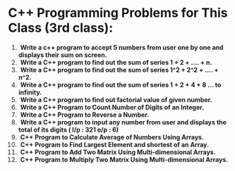 # C++ Programming Problems for This Class (3rd class):

1. &nbsp;**Write a c++ program to accept 5 numbers from user one by one and
displays their sum on screen.**
2. &nbsp;**Write a C++ program to find out the sum of series 1 + 2 + …. + n.**
3. &nbsp;**Write a C++ program to find out the sum of series 1^2 + 2^2 + …. + n^2.**
4. &nbsp;**Write a C++ program to find out the sum of series 1 + 2 + 4 + 8 … to
infinity.**
5. &nbsp;**Write a C++ program to find out factorial value of given number.**
6. &nbsp;**Write a C++ Program to Count Number of Digits of an Integer.**
7. &nbsp;**Write a C++ Program to Reverse a Number.**
8. &nbsp;**Write a C++ program to input any number from user and displays the total
of its digits ( I/p : 321 o/p : 6)**
9. &nbsp;**C++ Program to Calculate Average of Numbers Using Arrays.**
10. &nbsp;**C++ Program to Find Largest Element and shortest of an Array.**
11. &nbsp;**C++ Program to Add Two Matrix Using Multi-dimensional Arrays.**
12. &nbsp;**C++ Program to Multiply Two Matrix Using Multi-dimensional Arrays.**